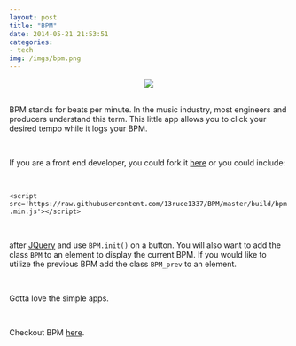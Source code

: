 ```yaml
---
layout: post
title: "BPM"
date: 2014-05-21 21:53:51
categories:
- tech
img: /imgs/bpm.png
---
```


<div style='text-align:center;'>
  <img src='{{site.base}}/imgs/bpm.png'/>
</div>
<br/>

BPM stands for beats per minute. In the music industry, most engineers and producers understand this term. This little app allows you to click your desired tempo while it logs your BPM.

<br/>

If you are a front end developer, you could fork it [here](https://github.com/13ruce1337/BPM) or you could include:

<br/>

`<script src='https://raw.githubusercontent.com/13ruce1337/BPM/master/build/bpm.min.js'></script>`

<br/>

after [JQuery](http://jquery.com/) and use `BPM.init()` on a button. You will also want to add the class `BPM` to an element to display the current BPM. If you would like to utilize the previous BPM add the class `BPM_prev` to an element.

<br/>

Gotta love the simple apps.

<br/>

Checkout BPM [here]({{site.base}}/bpm).
